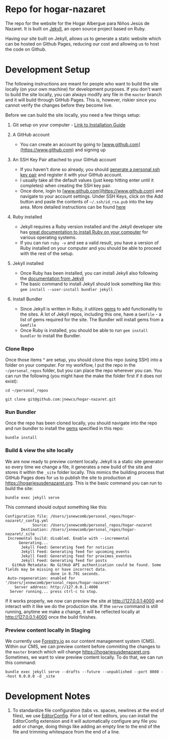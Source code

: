 # Repo for hogar-nazaret
The repo for the website for the Hogar Albergue para Niños Jesús de Nazaret. It is built on [Jekyll](https://jekyllrb.com), an open source project based on Ruby.

Having our site built on Jekyll, allows us to generate a static website which can be hosted on Github Pages, reducing our cost and allowing us to host the code on Github.

# Development Setup
The following instructions are meant for people who want to build the site locally (on your own machine) for development purposes. If you don't want to build the site locally, you can always modify any file in the `master` branch and it will build through GitHub Pages. This is, however, riskier since you cannot verify the changes before they become live.

Before we can build the site locally, you need a few things setup:

1. Git setup on your computer - [Link to Installation Guide](https://help.github.com/en/github/getting-started-with-github/set-up-git)

2. A GitHub account
    - You can create an account by going to [www.github.com](https://www.github.com) and signing up

3. An SSH Key Pair attached to your GitHub account
    - If you haven't done so already, you should [generate a personal ssh key pair](https://help.github.com/en/github/authenticating-to-github/connecting-to-github-with-ssh) and register it with your GitHub account.
    - I usually take all the default values (just keep hitting enter until it completes) when creating the SSH key pair.
    - Once done, login to [www.github.com](https://www.github.com) and navigate to your account settings. Under SSH Keys, click on the Add button and paste the contents of `~/.ssh/id_rsa.pub` into the key area. More detailed instructions can be found [here](https://help.github.com/en/github/authenticating-to-github/adding-a-new-ssh-key-to-your-github-account)

4. Ruby installed
    - Jekyll requires a Ruby version installed and the Jekyll developer site has [great documentation to install Ruby on your computer](https://jekyllrb.com/docs/installation/) for various operating systems.
    - If you can run `ruby -v` and see a valid result, you have a version of Ruby installed on your computer and you should be able to proceed with the rest of the setup.

5. Jekyll installed
    - Once Ruby has been installed, you can install Jekyll also following the [documentation from Jekyll](https://jekyllrb.com/docs/installation/)
    - The basic command to install Jekyll should look something like this: `gem install --user-install bundler jekyll`

6. Install Bundler
    - Since Jekyll is written in Ruby, it utilizes [gems](https://jekyllrb.com/docs/ruby-101/#gems) to add functionality to the sites. A lot of Jekyll repos, including this one, have a `Gemfile` - a list of gems required for the site. The Bundler will install gems from a `Gemfile`
    - Once Ruby is installed, you should be able to run `gem install bundler` to install the Bundler.


### Clone Repo

Once those items ^ are setup, you should clone this repo (using SSH) into a folder on your computer. For my workflow, I put the repo in the `~/personal_repos` folder, but you can place the repo wherever you can. You can run the following (you might have the make the folder first if it does not exist):

```
cd ~/personal_repos

git clone git@github.com:jnewcs/hogar-nazaret.git
```

### Run Bundler
Once the repo has been cloned locally, you should navigate into the repo and run bundler to install the [gems](https://jekyllrb.com/docs/ruby-101/#gems) specified in this repo:
```
bundle install
```

### Build & view the site locally
We are now ready to preview content locally. Jekyll is a static site generator so every time we change a file, it generates a new build of the site and stores it within the `_site` folder locally. This mimics the building process that GitHub Pages does for us to publish the site to production at https://hogarjesusdenazaret.org. This is the basic command you can run to build the site:

```
bundle exec jekyll serve
```

This command should output something like this:

```
Configuration file: /Users/jxnewcomb/personal_repos/hogar-nazaret/_config.yml
            Source: /Users/jxnewcomb/personal_repos/hogar-nazaret
       Destination: /Users/jxnewcomb/personal_repos/hogar-nazaret/_site
 Incremental build: disabled. Enable with --incremental
      Generating...
       Jekyll Feed: Generating feed for noticias
       Jekyll Feed: Generating feed for upcoming_events
       Jekyll Feed: Generating feed for proximos_eventos
       Jekyll Feed: Generating feed for posts
   GitHub Metadata: No GitHub API authentication could be found. Some fields may be missing or have incorrect data.
                    done in 8.791 seconds.
 Auto-regeneration: enabled for '/Users/jxnewcomb/personal_repos/hogar-nazaret'
    Server address: http://127.0.0.1:4000
  Server running... press ctrl-c to stop.
```

If it works properly, we now can preview the site at http://127.0.0.1:4000 and interact with it like we do the production site. If the `serve` command is still running, anytime we make a change, it will be reflected locally at http://127.0.0.1:4000 once the build finishes.

### Preview content locally in Staging
We currently use [Forestry.io](https://forestry.io/) as our content management system (CMS). Within our CMS, we can preview content before commiting the changes to the `master` branch which will change https://hogarjesusdenazaret.org. Sometimes, we want to view preview content locally. To do that, we can run this command:

```
bundle exec jekyll serve --drafts --future --unpublished --port 8080 --host 0.0.0.0 -d _site
```

# Development Notes
1. To standardize file configuration (tabs vs. spaces, newlines at the end of files), we use [EditorConfig](https://editorconfig.org/). For a lot of text editors, you can install the EditorConfig extension and it will automatically configure any file you add or change, doing things like adding an empty line to the end of the file and trimming whitespace from the end of a line.

